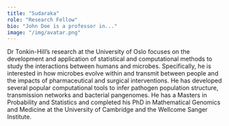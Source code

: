 ```yaml
---
title: "Sudaraka"
role: "Research Fellow"
bio: "John Doe is a professor in..."
image: "/img/avatar.png"
---
```

Dr Tonkin-Hill’s research at the University of Oslo focuses on the development and application of statistical and computational methods to study the interactions between humans and microbes. Specifically, he is interested in how microbes evolve within and transmit between people and the impacts of pharmaceutical and surgical interventions. He has developed several popular computational tools to infer pathogen population structure, transmission networks and bacterial pangenomes. He has a Masters in Probability and Statistics and completed his PhD in Mathematical Genomics and Medicine at the University of Cambridge and the Wellcome Sanger Institute.
